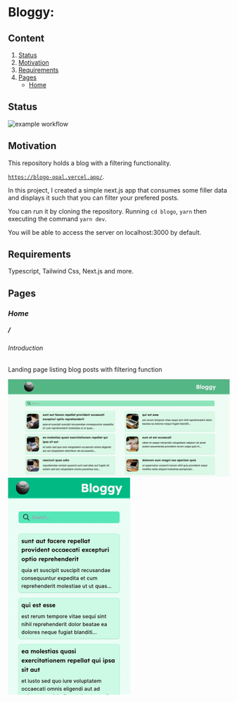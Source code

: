 # Bloggy:

## Content

1. [Status](#Status)
2. [Motivation](#Motivation) 
3. [Requirements](#Requirements)
4. [Pages](#Pages)
    - [Home](#Home)

## Status

![example workflow](https://github.com/vix993/blogo/actions/workflows/node.js.yml/badge.svg)

## Motivation

This repository holds a blog with a filtering functionality.

[`https://blogo-opal.vercel.app/`](https://blogo-opal.vercel.app/).

In this project, I created a simple next.js app that consumes some filler data and displays it such that you can filter your prefered posts.

You can run it by cloning the repository. Running `cd blogo`, `yarn` then executing the command `yarn dev`.

You will be able to access the server on localhost:3000 by default.

## Requirements

Typescript, Tailwind Css, Next.js and more.

## Pages
### *Home*

##### /

###### Introduction

Landing page listing blog posts with filtering function

<img style="object-fit: contain;" src="./presentation/screenshotLanding.png" alt="screenshot of landing page UI"/>
<img style="object-fit: contain;" src="./presentation/screenshotLandingMb.png" alt="screenshot of landing page UI mobile"/>
